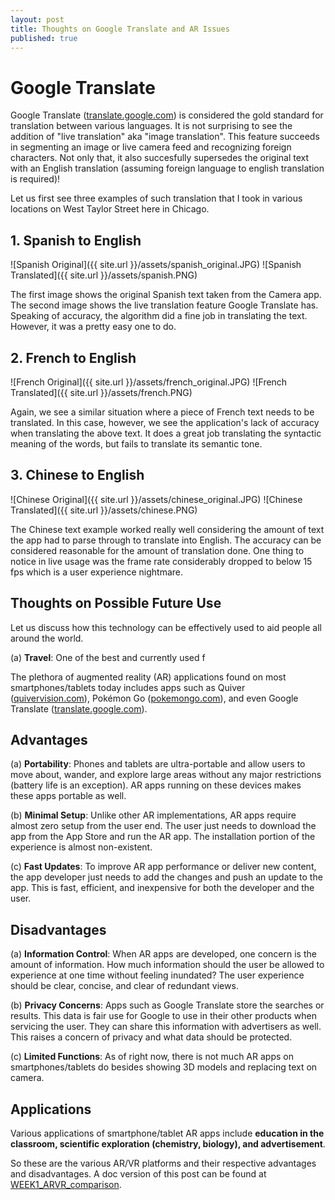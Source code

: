 ```yaml
---
layout: post
title: Thoughts on Google Translate and AR Issues
published: true
---
```


# **Google Translate**

Google Translate ([translate.google.com](http://translate.google.com)) is considered the gold standard for translation between various languages. It is not surprising to see the addition of "live translation" aka "image translation". This feature succeeds in segmenting an image or live camera feed and recognizing foreign characters. Not only that, it also succesfully supersedes the original text with an English translation (assuming foreign language to english translation is required)!

Let us first see three examples of such translation that I took in various locations on West Taylor Street here in Chicago.

## 1. **Spanish to English**

![Spanish Original]({{ site.url }}/assets/spanish_original.JPG)
![Spanish Translated]({{ site.url }}/assets/spanish.PNG)

The first image shows the original Spanish text taken from the Camera app. The second image shows the live translation feature Google Translate has. Speaking of accuracy, the algorithm did a fine job in translating the text. However, it was a pretty easy one to do.

## 2. **French to English**

![French Original]({{ site.url }}/assets/french_original.JPG)
![French Translated]({{ site.url }}/assets/french.PNG)

Again, we see a similar situation where a piece of French text needs to be translated. In this case, however, we see the application's lack of accuracy when translating the above text. It does a great job translating the syntactic meaning of the words, but fails to translate its semantic tone.

## 3. **Chinese to English**

![Chinese Original]({{ site.url }}/assets/chinese_original.JPG)
![Chinese Translated]({{ site.url }}/assets/chinese.PNG)

The Chinese text example worked really well considering the amount of text the app had to parse through to translate into English. The accuracy can be considered reasonable for the amount of translation done. One thing to notice in live usage was the frame rate considerably dropped to below 15 fps which is a user experience nightmare.

## Thoughts on Possible Future Use

Let us discuss how this technology can be effectively used to aid people all around the world.

   (a) **Travel**: One of the best and currently used f

The plethora of augmented reality (AR) applications found on most smartphones/tablets today includes apps such as Quiver ([quivervision.com](http://www.quivervision.com)), Pokémon Go ([pokemongo.com](http://www.pokemongo.com)), and even Google Translate ([translate.google.com](http://translate.google.com)).
## Advantages

   (a) **Portability**: Phones and tablets are ultra-portable and allow users to move about, wander, and explore large areas without any major restrictions (battery life is an exception). AR apps running on these devices makes these apps portable as well.

   (b) **Minimal Setup**: Unlike other AR implementations, AR apps require almost zero setup from the user end. The user just needs to download the app from the App Store and run the AR app. The installation portion of the experience is almost non-existent.

   (c) **Fast Updates**: To improve AR app performance or deliver new content, the app developer just needs to add the changes and push an update to the app. This is fast, efficient, and inexpensive for both the developer and the user.
## Disadvantages

   (a) **Information Control**: When AR apps are developed, one concern is the amount of information. How much information should the user be allowed to experience at one time without feeling inundated? The user experience should be clear, concise, and clear of redundant views.

   (b) **Privacy Concerns**: Apps such as Google Translate store the searches or results. This data is fair use for Google to use in their other products when servicing the user. They can share this information with advertisers as well. This raises a concern of privacy and what data should be protected.

   (c) **Limited Functions**: As of right now, there is not much AR apps on smartphones/tablets do besides showing 3D models and replacing text on camera.
## Applications

Various applications of smartphone/tablet AR apps include **education in the classroom, scientific exploration (chemistry, biology), and advertisement**.

So these are the various AR/VR platforms and their respective advantages and disadvantages. A doc version of this post can be found at [WEEK1_ARVR_comparison](https://www.dropbox.com/s/1sing3rtt7rn99q/WEEK1_ARVR_comparison.docx?dl=0).
